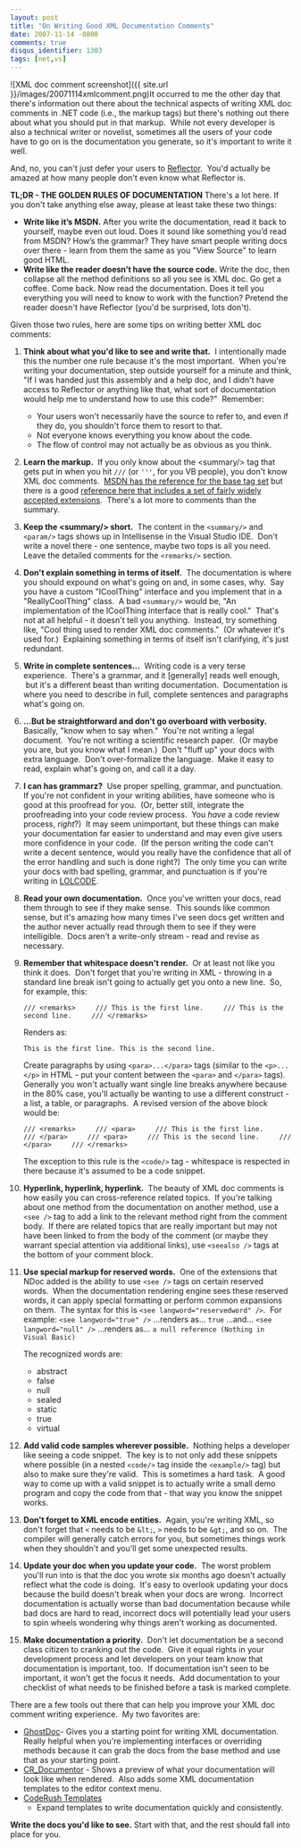 ```yaml
---
layout: post
title: "On Writing Good XML Documentation Comments"
date: 2007-11-14 -0800
comments: true
disqus_identifier: 1303
tags: [net,vs]
---
```

![XML doc comment
screenshot]({{ site.url }}/images/20071114xmlcomment.png)It
occurred to me the other day that there's information out there about
the technical aspects of writing XML doc comments in .NET code (i.e.,
the markup tags) but there's nothing out there about what you should put
in that markup.  While not every developer is also a technical writer or
novelist, sometimes all the users of your code have to go on is the
documentation you generate, so it's important to write it well.

And, no, you can't just defer your users to
[Reflector](http://www.aisto.com/roeder/dotnet/).  You'd actually be
amazed at how many people don't even know what Reflector is.

**TL;DR - THE GOLDEN RULES OF DOCUMENTATION** There's a lot here. If you
don't take anything else away, please at least take these two things:

-   **Write like it’s MSDN.** After you write the documentation, read it
    back to yourself, maybe even out loud. Does it sound like something
    you’d read from MSDN? How’s the grammar? They have smart people
    writing docs over there - learn from them the same as you "View
    Source" to learn good HTML.
-   **Write like the reader doesn’t have the source code.** Write the
    doc, then collapse all the method definitions so all you see is XML
    doc. Go get a coffee. Come back. Now read the documentation. Does it
    tell you everything you will need to know to work with the function?
    Pretend the reader doesn't have Reflector (you'd be surprised, lots
    don't).

Given those two rules, here are some tips on writing better XML doc
comments:

1.  **Think about what you'd like to see and write that.**  I
    intentionally made this the number one rule because it's the most
    important.  When you're writing your documentation, step outside
    yourself for a minute and think, "If I was handed just this assembly
    and a help doc, and I didn't have access to Reflector or anything
    like that, what sort of documentation would help me to understand
    how to use this code?"  Remember:
    -   Your users won't necessarily have the source to refer to, and
        even if they do, you shouldn't force them to resort to that.
    -   Not everyone knows everything you know about the code.
    -   The flow of control may not actually be as obvious as you
        think.
2.  **Learn the markup.**  If you only know about the \<summary/\> tag
    that gets put in when you hit `///` (or `'''`, for you VB people),
    you don't know XML doc comments.  [MSDN has the reference for the
    base tag
    set](http://msdn2.microsoft.com/en-us/library/5ast78ax(VS.80).aspx)
    but there is a good [reference here that includes a set of fairly
    widely accepted
    extensions](http://issuu.com/pchew/docs/xml_document_guide). 
    There's a lot more to comments than the summary.
3.  **Keep the \<summary/\> short.**  The content in the `<summary/>`
    and `<param/>` tags shows up in Intellisense in the Visual Studio
    IDE.  Don't write a novel there - one sentence, maybe two tops is
    all you need.  Leave the detailed comments for the `<remarks/>`
    section.
4.  **Don't explain something in terms of itself.**  The documentation
    is where you should expound on what's going on and, in some cases,
    why.  Say you have a custom "ICoolThing" interface and you implement
    that in a "ReallyCoolThing" class.  A bad `<summary/>` would be, "An
    implementation of the ICoolThing interface that is really cool." 
    That's not at all helpful - it doesn't tell you anything.  Instead,
    try something like, "Cool thing used to render XML doc comments." 
    (Or whatever it's used for.)  Explaining something in terms of
    itself isn't clarifying, it's just redundant.
5.  **Write in complete sentences...**  Writing code is a very terse
    experience.  There's a grammar, and it [generally] reads well
    enough,  but it's a different beast than writing documentation. 
    Documentation is where you need to describe in full, complete
    sentences and paragraphs what's going on.
6.  **...But be straightforward and don't go overboard with
    verbosity.**  Basically, "know when to say when."  You're not
    writing a legal document.  You're not writing a scientific research
    paper.  (Or maybe you are, but you know what I mean.)  Don't "fluff
    up" your docs with extra language.  Don't over-formalize the
    language.  Make it easy to read, explain what's going on, and call
    it a day.
7.  **I can has grammarz?**  Use proper spelling, grammar, and
    punctuation.  If you're not confident in your writing abilities,
    have someone who is good at this proofread for you.  (Or, better
    still, integrate the proofreading into your code review process. 
    You *have* a code review process, *right*?)  It may seem
    unimportant, but these things can make your documentation far easier
    to understand and may even give users more confidence in your code. 
    (If the person writing the code can't write a decent sentence, would
    you really have the confidence that all of the error handling and
    such is done right?)  The only time you can write your docs with bad
    spelling, grammar, and punctuation is if you're writing in
    [LOLCODE](http://lolcode.com/).
8.  **Read your own documentation.**  Once you've written your docs,
    read them through to see if they make sense.  This sounds like
    common sense, but it's amazing how many times I've seen docs get
    written and the author never actually read through them to see if
    they were intelligible.  Docs aren't a write-only stream - read and
    revise as necessary.
9.  **Remember that whitespace doesn't render.**  Or at least not like
    you think it does.  Don't forget that you're writing in XML -
    throwing in a standard line break isn't going to actually get you
    onto a new line.  So, for example, this:

    `/// <remarks>     /// This is the first line.     /// This is the second line.     /// </remarks>`

     Renders as:

     `This is the first line. This is the second line.`

     Create paragraphs by using `<para>...</para>` tags (similar to the
    `<p>...</p>` in HTML - put your content between the `<para>` and
    `</para>` tags).  Generally you won't actually want single line
    breaks anywhere because in the 80% case, you'll actually be wanting
    to use a different construct - a list, a table, or paragraphs.  A
    revised version of the above block would be:

    `/// <remarks>     /// <para>     /// This is the first line.     /// </para>     /// <para>     /// This is the second line.     /// </para>     /// </remarks>`

     The exception to this rule is the `<code/>` tag - whitespace is
    respected in there because it's assumed to be a code snippet.
10. **Hyperlink, hyperlink, hyperlink.**  The beauty of XML doc comments
    is how easily you can cross-reference related topics.  If you're
    talking about one method from the documentation on another method,
    use a `<see />` tag to add a link to the relevant method right from
    the comment body.  If there are related topics that are really
    important but may not have been linked to from the body of the
    comment (or maybe they warrant special attention via additional
    links), use `<seealso />` tags at the bottom of your comment block.
11. **Use special markup for reserved words.**  One of the extensions
    that NDoc added is the ability to use `<see />` tags on certain
    reserved words.  When the documentation rendering engine sees these
    reserved words, it can apply special formatting or perform common
    expansions on them.  The syntax for this is
    `<see langword="reservedword" />`.  For example:
     `<see langword="true" />`
     ...renders as...
     `true`
     ...and...
     `<see langword="null" />`
     ...renders as...
     `a null reference (Nothing in Visual Basic)`

     The recognized words are:
    -   abstract
    -   false
    -   null
    -   sealed
    -   static
    -   true
    -   virtual
12. **Add valid code samples wherever possible.**  Nothing helps a
    developer like seeing a code snippet.  The key is to not only add
    these snippets where possible (in a nested `<code/>` tag inside the
    `<example/>` tag) but also to make sure they're valid.  This is
    sometimes a hard task.  A good way to come up with a valid snippet
    is to actually write a small demo program and copy the code from
    that - that way you know the snippet works.
13. **Don't forget to XML encode entities.**  Again, you're writing XML,
    so don't forget that `<` needs to be `&lt;`, `>` needs to be `&gt;`,
    and so on.  The compiler will generally catch errors for you, but
    sometimes things work when they shouldn't and you'll get some
    unexpected results.
14. **Update your doc when you update your code.**  The worst problem
    you'll run into is that the doc you wrote six months ago doesn't
    actually reflect what the code is doing.  It's easy to overlook
    updating your docs because the build doesn't break when your docs
    are wrong.  Incorrect documentation is actually worse than bad
    documentation because while bad docs are hard to read, incorrect
    docs will potentially lead your users to spin wheels wondering why
    things aren't working as documented.
15. **Make documentation a priority.**  Don't let documentation be a
    second class citizen to cranking out the code.  Give it equal rights
    in your development process and let developers on your team know
    that documentation is important, too.  If documentation isn't seen
    to be important, it won't get the focus it needs.  Add documentation
    to your checklist of what needs to be finished before a task is
    marked complete.

There are a few tools out there that can help you improve your XML doc
comment writing experience.  My two favorites are:

-   [GhostDoc](http://submain.com/products/ghostdoc.aspx)- Gives you a
    starting point for writing XML documentation.  Really helpful when
    you're implementing interfaces or overriding methods because it can
    grab the docs from the base method and use that as your starting
    point.
-   [CR_Documentor](http://cr-documentor.googlecode.com) - Shows a
    preview of what your documentation will look like when rendered. 
    Also adds some XML documentation templates to the editor context
    menu.
-   [CodeRush
    Templates](/archive/2012/08/08/use-coderush-templates-to-help-write-xml-api-documentation.aspx)
    - Expand templates to write documentation quickly and consistently.

**Write the docs you'd like to see.** Start with that, and the rest
should fall into place for you.

